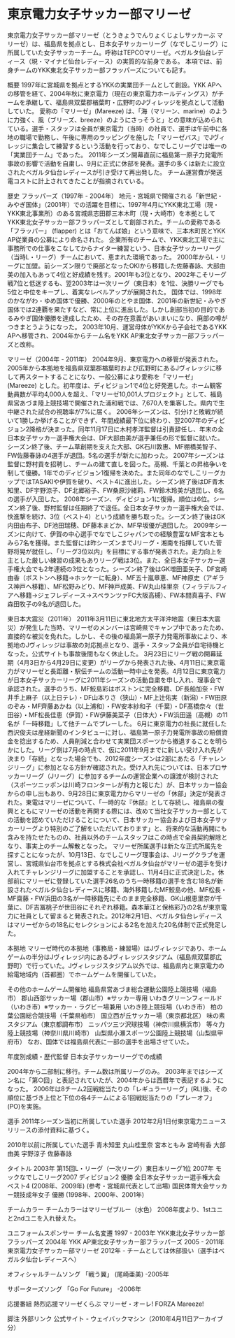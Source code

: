 # 東京電力女子サッカー部マリーゼ

東京電力女子サッカー部マリーゼ（とうきょうでんりょくじょしサッカーぶ マリーゼ）は、福島県を拠点とし、日本女子サッカーリーグ（なでしこリーグ）に所属していた女子サッカーチーム。呼称はTEPCOマリーゼ。ベガルタ仙台レディース（現・マイナビ仙台レディース）の実質的な前身である。
本項では、前身チームのYKK東北女子サッカー部フラッパーズについても記す。

概要
1997年に宮城県を拠点とするYKKの実業団チームとして創設。YKK APへの移管を経て、2004年秋に東京電力（現在の東京電力ホールディングス）がチームを承継して、福島県双葉郡楢葉町・広野町のJヴィレッジを拠点として活動していた。
愛称の「マリーゼ」(Mareeze) は、「海（マリーン、marine）のように力強く、風（ブリーズ、breeze）のようにさっそうと」との意味が込められている。選手・スタッフは全員が東京電力（当時）の社員で、選手は午前中に各地の職場で勤務し、午後に専用のラッピングを施した「マリーゼバス」でJヴィレッジに集合して練習するという活動を行っており、なでしこリーグでは唯一の「実業団チーム」であった。
2011年シーズン開幕直前に福島第一原子力発電所事故の影響で活動を自粛し、9月に正式に休部を発表。選手の多くは新たに設立されたベガルタ仙台レディースが引き受けて再出発した。
チーム運営費が発送電コストに計上されてきたことが指摘されている。

歴史
フラッパーズ（1997年 - 2004年）
地元・宮城県で開催される「新世紀・みやぎ国体」（2001年）での活躍を目標に、1997年4月にYKK東北工場（現・YKK東北事業所）のある宮城県志田郡三本木町（現・大崎市）を本拠としてYKK東北女子サッカー部フラッパーズとして創部された。チームの愛称である「フラッパー」 (flapper) とは「おてんば娘」という意味で、三本木町民とYKK AP従業員の公募により命名された。
企業所有のチームで、YKK東北工場で主に事務所での仕事をこなしてからナイター練習という、日本女子サッカーリーグ（当時L・リーグ）チームにおいて、恵まれた環境であった。
2000年からL・リーグに加盟。前シーズン限りで廃部となったOKIから移籍した佐藤春詠、大部由美の加入もあって4位と好成績を残す。2001年も3位となり、2002年こそリーグ戦7位と低迷するも、翌2003年は一次リーグ（東日本）を1位、決勝リーグでも5位と中位をキープし、着実なレベルアップが展開された。
国体では、1998年のかながわ・ゆめ国体で優勝、2000年のとやま国体、2001年の新世紀・みやぎ国体では2連覇を果たすなど、常に上位に進出した。しかし創部当初の目的であるみやぎ国体優勝を達成したため、その存在意義があいまいになり、廃部の噂がつきまとうようになった。
2003年10月、運営母体がYKKから子会社であるYKK APへ移管され、2004年からチーム名をYKK AP東北女子サッカー部フラッパーズと改称。

マリーゼ（2004年 - 2011年）
2004年9月、東京電力への移管が発表された。2005年から本拠地を福島県双葉郡楢葉町および広野町にあるJヴィレッジに移して再スタートすることになり、一般公募により愛称を「マリーゼ」 (Mareeze) とした。初年度は、ディビジョン1で4位と好発進した。ホーム観客動員数が平均4,000人を超え、「マリーゼ10,001人プロジェクト」として、福島県営あづま陸上競技場で開催された浦和戦では、7,670人を集客した。県内で生中継された試合の視聴率が7%に届く。
2006年シーズンは、引分けと敗戦が続いて1勝しか挙げることができず、年間成績最下位に終わり、翌2007年のディビジョン2降格が決まった。同年11月17日に木村孝洋監督は引責辞任し、年末の全日本女子サッカー選手権大会は、DF大部由美が選手兼任の形で監督に就いた。シーズン終了後、チーム草創期を支えた大部、GK石川敦惠、MF棚橋美智子、FW佐藤春詠の4選手が退団。5名の選手が新たに加わった。
2007年シーズンは監督に野村貢を招聘し、チームの建て直しを図った。高槻、千葉との昇格争いを制して優勝。1年でのディビジョン1復帰を決めた。また同年のなでしこリーグカップではTASAKIや伊賀を破り、ベスト4に進出した。シーズン終了後はDF青木知里、DF宇野涼子、DF北郷裕子、FW桑原沙緒莉、FW鈴木玲美が退団し、6名の選手が入団した。
2008年シーズン、ディビジョン1に復帰。順位は6位。シーズン終了後、野村監督は任期終了で退任。全日本女子サッカー選手権大会では、快進撃を続け、3位（ベスト4）という成績を勝ち取った。シーズン終了後はGK内田由布子、DF池田瑞穂、DF藤本まどか、MF早坂優が退団した。
2009年シーズンに向けて、伊賀の中心選手でなでしこジャパンでの経験豊富なMF宮本ともみら7名を獲得。また監督には昨シーズンまでJリーグ・湘南を指揮していた菅野将晃が就任し、「リーグ3位以内」を目標にする事が発表された。走力向上を主とした厳しい練習の成果もありリーグ戦は3位。また、全日本女子サッカー選手権大会でも2年連続の3位となった。シーズン終了後はGK増田亜矢子、DF宮崎由香（ボストンへ移籍→ホッケーに転身）、MF五十嵐章恵、MF神原史（アギラス神戸へ移籍）、MF松野みどり、MF神戸成美、FW丸山桂里奈（フィラデルフィアへ移籍→ジェフレディース→スペランツァFC大阪高槻）、FW本間真喜子、FW森田牧子の9名が退団した。

東日本大震災（2011年）
2011年3月11日に東北地方太平洋沖地震（東日本大震災）が発生した当時、マリーゼのメンバーは宮崎県でキャンプ中であったため、直接的な被災を免れた。しかし、その後の福島第一原子力発電所事故により、本拠地のJヴィレッジは事故の対応拠点となり、選手・スタッフ全員が自宅待機となった。公式サイトも事故後間もなく休止した。
3月23日にリーグ戦の開幕延期（4月3日から4月29日に変更）がリーグから発表された後、4月11日に東京電力がマリーゼと長距離・駅伝チームの活動一時中止を発表。4月12日に東京電力が日本女子サッカーリーグに2011年シーズンの活動自粛を申し入れ、理事会で承認された。選手のうち、MF鮫島彩はボストンに完全移籍、DF長船加奈・FW井手上麻子（以上日テレ）・DF山本りさ（狭山）・MF上辻佑実（新潟）・FW田原のぞみ・MF齊藤あかね（以上浦和）・FW安本紗和子（千葉）・DF髙橋奈々（世田谷）・MF松長佳恵（伊賀）・FW伊藤美菜子（日体大）・FW浜田遥（高槻）の11名が「一時移籍」して他チームでプレーした。
6月に東京電力の社長に就任した西沢俊夫は産経新聞のインタビューに対し、福島第一原子力発電所事故の賠償資金を捻出するため、人員削減と合わせて実業団スポーツから撤退することを明らかにした。リーグ側は7月の時点で、仮に2011年9月までに新しい受け入れ先が決まり「存続」となった場合でも、2012年度シーズンは2部にあたる「チャレンジリーグ」に参加となる方針が確認された。受け入れ先については、日本プロサッカーリーグ（Jリーグ）に参加するチームの運営企業への譲渡が検討された（スポーツニッポンは川崎フロンターレが有力と報じた）が、日本サッカー協会からの申し出もあり、9月28日に東京電力からマリーゼの「休部」決定が発表された。東電はマリーゼについて、「一時的な『休部』として存続し、福島県の復興とともにマリーゼの活動を再開する際には、改めて当社女子サッカー部としての活動を認めていただけることについて、日本サッカー協会および日本女子サッカーリーグより特別のご了解をいただいております」と、将来的な活動再開にも含みを持たせたものの、社員以外のチームスタッフはこの時点で全員契約解除となり、事実上のチーム解散となった。
マリーゼ所属選手は新たな正式所属先を探すことになったが、10月13日、なでしこリーグ理事会は、Jリーグクラブを運営し、宮城県仙台市を拠点とする株式会社ベガルタ仙台がマリーゼの選手を受け入れてチャレンジリーグに加盟することを承認し、11月4日に正式決定した。休部前にマリーゼに登録していた選手26名のうち一時移籍の選手を含む18名が新設されたベガルタ仙台レディースに移籍、海外移籍したMF鮫島の他、MF松長・MF齋藤・FW浜田の3名が一時移籍先にそのまま完全移籍、GK山根恵里奈が千葉に、DF吉冨桃子が世田谷にそれぞれ移籍。森本華江と保格彩乃の2名が東京電力に社員として留まると発表された。2012年2月1日、ベガルタ仙台レディースはマリーゼからの18名にセレクションによる2名を加えた20名体制で正式発足した。

本拠地
マリーゼ時代の本拠地（事務局・練習場）はJヴィレッジであり、ホームゲームの半分はJヴィレッジ内にあるJヴィレッジスタジアム（福島県双葉郡広野町）で行っていた。Jヴィレッジスタジアム以外では、福島県内と東京電力の給電地域内（首都圏）でホームゲームを開催していた。

その他のホームゲーム開催地
福島県営あづま総合運動公園陸上競技場（福島市）
郡山西部サッカー場（郡山市）※サッカー専用
いわきグリーンフィールド（いわき市）※サッカー・ラグビー場兼用
いわき陸上競技場（いわき市）
柏の葉公園総合競技場（千葉県柏市）
国立西が丘サッカー場（東京都北区）
味の素スタジアム（東京都調布市）
ニッパツ三ツ沢球技場（神奈川県横浜市）
等々力陸上競技場（神奈川県川崎市）
山梨県小瀬スポーツ公園陸上競技場（山梨県甲府市）
なお、国体では福島県代表に一部の選手を出場させていた。

年度別成績・歴代監督
日本女子サッカーリーグでの成績

2004年から二部制に移行。チーム数は所属リーグのみ。
2003年まではシーズン名に「第○回」と表記されていたが、2004年からは西暦年で表記するようになった。
2006年は8チーム2回戦総当たりの「レギュラーリーグ」(RL)後、その順位に基づき上位と下位の各4チームによる1回戦総当たりの「プレーオフ」(PO)を実施。

選手
2011年シーズン当初に所属していた選手
2012年2月1日付東京電力ニュースリリースの添付資料に基づく。

2010年以前に所属していた選手
青木知里
丸山桂里奈
宮本ともみ
宮崎有香
大部由美
宇野涼子
佐藤春詠

タイトル
2003年 第15回L・リーグ（一次リーグ）東日本リーグ1位
2007年 モックなでしこリーグ2007 ディビジョン2  優勝
全日本女子サッカー選手権大会 ベスト4 (2008年、2009年)
(参考・宮城県代表として出場) 国民体育大会サッカー競技成年女子 優勝 (1998年、2000年、2001年)

チームカラー
チームカラーはマリーゼブルー（水色）
2008年度より、1stユニと2ndユニを入れ替えた。

ユニフォームスポンサー
チーム名変遷
1997 - 2003年 YKK東北女子サッカー部フラッパーズ
2004年 YKK AP東北女子サッカー部フラッパーズ
2005 - 2011年 東京電力女子サッカー部マリーゼ
2012年 - チームとしては休部扱い（選手はベガルタ仙台レディースへ）

オフィシャルチームソング
「戦う翼」 (尾崎亜美) -2005年

サポーターズソング
「Go For Future」 -2006年

応援番組
熱烈応援マリーゼくらぶ
マリーゼ・オーレ!
FORZA Mareeze!

脚注
外部リンク
公式サイト - ウェイバックマシン（2010年4月11日アーカイブ分）